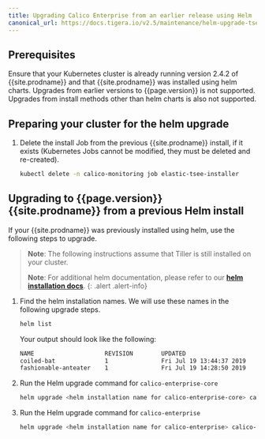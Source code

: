```yaml
---
title: Upgrading Calico Enterprise from an earlier release using Helm
canonical_url: https://docs.tigera.io/v2.5/maintenance/helm-upgrade-tsee
---
```


## Prerequisites

Ensure that your Kubernetes cluster is already running version 2.4.2 of
{{site.prodname}} and that {{site.prodname}} was installed using helm charts.
Upgrades from earlier versions to {{page.version}} is not supported. 
Upgrades from install methods other than helm charts is also not supported.

## Preparing your cluster for the helm upgrade

1. Delete the install Job from the previous {{site.prodname}} install, if it exists
   (Kubernetes Jobs cannot be modified, they must be deleted and re-created).
   ```bash
   kubectl delete -n calico-monitoring job elastic-tsee-installer
   ```

## Upgrading to {{page.version}} {{site.prodname}} from a previous Helm install

If your {{site.prodname}} was previously installed using helm, use the following
steps to upgrade.

> **Note**: The following instructions assume that Tiller is still installed on
> your cluster.
>
> **Note**: For additional helm documentation, please refer to our
> [**helm installation docs**]({{site.url}}/{{page.version}}/getting-started/kubernetes/installation/helm/).
{: .alert .alert-info}

1. Find the helm installation names. We will use these names in the following
   upgrade steps.
   ```bash
   helm list
   ```

   Your output should look like the following:
   ```bash
   NAME                    REVISION        UPDATED                         STATUS          CHART                  APP VERSION     NAMESPACE
   coiled-bat              1               Fri Jul 19 13:44:37 2019        DEPLOYED        calico-enterprise-core-                 default
   fashionable-anteater    1               Fri Jul 19 14:28:50 2019        DEPLOYED        calico-enterprise-
   ```

1. Run the Helm upgrade command for `calico-enterprise-core`
   ```bash
   helm upgrade <helm installation name for calico-enterprise-core> calico-enterprise-core-{% include chart_version_name %}.tgz
   ```

1. Run the Helm upgrade command for `calico-enterprise`
   ```bash
   helm upgrade <helm installation name for calico-enterprise> calico-enterprise-{% include chart_version_name %}.tgz
   ```
